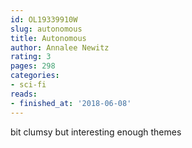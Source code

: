 ```yaml
---
id: OL19339910W
slug: autonomous
title: Autonomous
author: Annalee Newitz
rating: 3
pages: 298
categories:
- sci-fi
reads:
- finished_at: '2018-06-08'
---
```

bit clumsy but interesting enough themes
